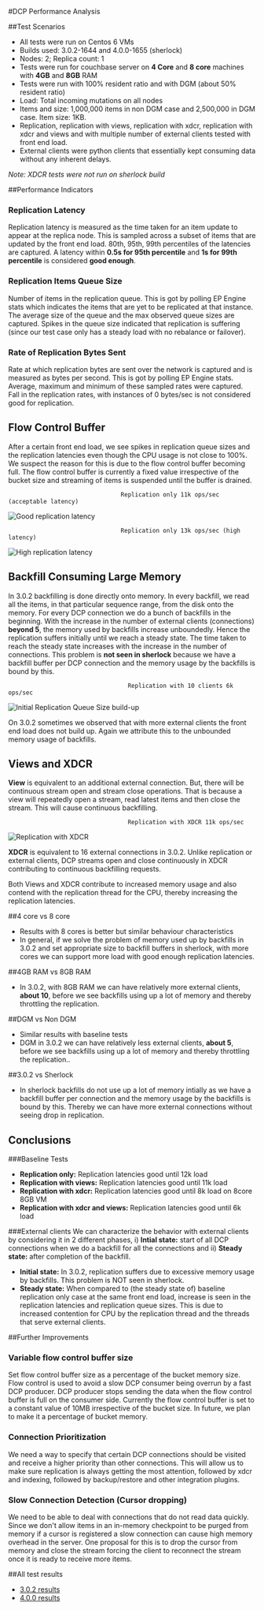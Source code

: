 #DCP Performance Analysis

##Test Scenarios

* All tests were run on Centos 6 VMs
* Builds used: 3.0.2-1644 and 4.0.0-1655 (sherlock)
* Nodes: 2; Replica count: 1
* Tests were run for couchbase server on **4 Core** and **8 core** machines with **4GB** and **8GB** RAM
* Tests were run with 100% resident ratio and with DGM (about 50% resident ratio)
* Load: Total incoming mutations on all nodes
* Items and size: 1,000,000 items in non DGM case and 2,500,000 in DGM case. Item size: 1KB.
* Replication, replication with views, replication with xdcr, replication with xdcr and views and with multiple number of external clients tested with front end load.
* External clients were python clients that essentially kept consuming data without any inherent delays.

*Note: XDCR tests were not run on sherlock build*

##Performance Indicators
### Replication Latency
Replication latency is measured as the time taken for an item update to appear at the replica node. This is sampled across a subset of items that are updated by the front end load. 80th, 95th, 99th percentiles of the latencies are captured. A latency within **0.5s for 95th percentile** and **1s for 99th percentile** is considered **good enough**.

### Replication Items Queue Size
Number of items in the replication queue. This is got by polling EP Engine stats which indicates the items that are yet to be replicated at that instance. The average size of the queue and the max observed queue sizes are captured. Spikes in the queue size indicated that replication is suffering (since our test case only has a steady load with no rebalance or failover). 

### Rate of Replication Bytes Sent
Rate at which replication bytes are sent over the network is captured and is measured as bytes per second. This is got by polling EP Engine stats. Average, maximum and minimum of these sampled rates were captured. Fall in the replication rates, with instances of 0 bytes/sec is not considered good for replication.

## Flow Control Buffer

After a certain front end load, we see spikes in replication queue sizes and the replication latencies even though the CPU usage is not close to 100%. We suspect the reason for this is due to the flow control buffer becoming full. The flow control buffer is currently a fixed value irrespective of the bucket size and streaming of items is suspended until the buffer is drained.

                                    Replication only 11k ops/sec (acceptable latency)
![Good replication latency](3.0.2/8-core-4gb-ram-vm/images/replication_only/11k_latency_raw.png)

                                    Replication only 13k ops/sec (high latency)
![High replication latency](3.0.2/8-core-4gb-ram-vm/images/replication_only/13k_latency_raw.png)
                                            
## Backfill Consuming Large Memory
In 3.0.2 backfilling is done directly onto memory. In every backfill, we read all the items, in that particular sequence range, from the disk onto the memory. For every DCP connection we do a bunch of backfills in the beginning. With the increase in the number of external clients (connections) **beyond 5**, the memory used by backfills increase unboundedly. Hence the replication suffers initially until we reach a steady state. The time taken to reach the steady state increases with the increase in the number of connections. This problem is **not seen in sherlock** because we have a backfill buffer per DCP connection and the memory usage by the backfills is bound by this.

                                      Replication with 10 clients 6k ops/sec
![Initial Replication Queue Size build-up](3.0.2/8-core-8gb-ram-vm-DGM/images/replication_10_clients/6k_items.png)

On 3.0.2 sometimes we observed that with more external clients the front end load does not build up. Again we attribute this to the unbounded memory usage of backfills.

## Views and XDCR
**View** is equivalent to an additional external connection. But, there will be continuous stream open and stream close operations. That is because a view will repeatedly open a stream, read latest items and then close the stream. This will cause continuous backfilling.

                                      Replication with XDCR 11k ops/sec
![Replication with XDCR](3.0.2/8-core-4gb-ram-vm/images/xdcr/11k_latency_raw.png)

**XDCR** is equivalent to 16 external connections in 3.0.2. Unlike replication or external clients, DCP streams open and close continuously in XDCR contributing to continuous backfilling requests.

Both Views and XDCR contribute to increased memory usage and also contend with the replication thread for the CPU, thereby increasing the replication latencies.

##4 core vs 8 core
* Results with 8 cores is better but similar behaviour characteristics
* In general, if we solve the problem of memory used up by backfills in 3.0.2 and set appropriate size to backfill buffers in sherlock, with more cores we can support more load with good enough replication latencies.

##4GB RAM vs 8GB RAM
* In 3.0.2, with 8GB RAM we can have relatively more external clients, **about 10**, before we see backfills using up a lot of memory and thereby throttling the replication.

##DGM vs Non DGM
* Similar results with baseline tests
* DGM in 3.0.2 we can have relatively less external clients, **about 5**, before we see backfills using up a lot of memory and thereby throttling the replication..

##3.0.2 vs Sherlock
* In sherlock backfills do not use up a lot of memory intially as we have a backfill buffer per connection and the memory usage by the backfills is bound by this. Thereby we can have more external connections without seeing drop in replication.


## Conclusions

###Baseline Tests
* **Replication only:** Replication latencies good until 12k load
* **Replication with views:** Replication latencies good until 11k load
* **Replication with xdcr:** Replication latencies good until 8k load on 8core 8GB VM
* **Replication with xdcr and views:** Replication latencies good until 6k load

###External clients
We can characterize the behavior with external clients by considering it in 2 different phases, i) **Intial state:** start of all DCP connections when we do a backfill for all the connections  and ii) **Steady state:** after completion of the backfill.

* **Initial state:** In 3.0.2, replication suffers due to excessive memory usage by backfills. This problem is NOT seen in sherlock.
* **Steady state:** When compared to (the steady state of) baseline replication only case at the same front end load, increase is seen in the replication latencies and replication queue sizes. This is due to increased contention for CPU by the replication thread and the threads that serve external clients.


##Further Improvements
### Variable flow control buffer size
Set flow control buffer size as a percentage of the bucket memory size. Flow control is used to avoid a slow DCP consumer being overrun by a fast DCP producer. DCP producer stops sending the data when the flow control buffer is full on the consumer side. Currently the flow control buffer is set to a constant value of 10MB irrespective of the bucket size. In future, we plan to make it a percentage of bucket memory.

### Connection Prioritization
We need a way to specify that certain DCP connections should be visited and receive a higher priority than other connections. This will allow us to make sure replication is always getting the most attention, followed by xdcr and indexing, followed by backup/restore and other integration plugins.

### Slow Connection Detection (Cursor dropping)
We need to be able to deal with connections that do not read data quickly. Since we don't allow items in an in-memory checkpoint to be purged from memory if a cursor is registered a slow connection can cause high memory overhead in the server. One proposal for this is to drop the cursor from memory and close the stream forcing the client to reconnect the stream once it is ready to receive more items. 

##All test results
* [3.0.2 results](3.0.2/overview.md)
* [4.0.0 results](4.0.0/overview.md)
